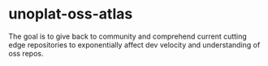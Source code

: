# unoplat-oss-atlas
The goal is to give back to community and comprehend current cutting edge repositories to exponentially affect dev velocity and understanding of oss repos.
